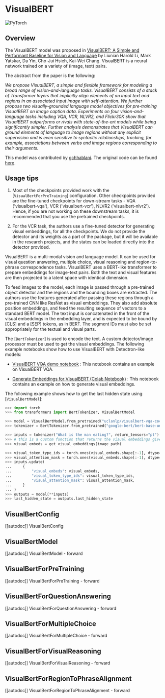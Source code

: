 <!--Copyright 2021 The HuggingFace Team. All rights reserved.

Licensed under the Apache License, Version 2.0 (the "License"); you may not use this file except in compliance with
the License. You may obtain a copy of the License at

http://www.apache.org/licenses/LICENSE-2.0

Unless required by applicable law or agreed to in writing, software distributed under the License is distributed on
an "AS IS" BASIS, WITHOUT WARRANTIES OR CONDITIONS OF ANY KIND, either express or implied. See the License for the
specific language governing permissions and limitations under the License.

⚠️ Note that this file is in Markdown but contain specific syntax for our doc-builder (similar to MDX) that may not be
rendered properly in your Markdown viewer.

-->

# VisualBERT

<div class="flex flex-wrap space-x-1">
<img alt="PyTorch" src="https://img.shields.io/badge/PyTorch-DE3412?style=flat&logo=pytorch&logoColor=white">
</div>

## Overview

The VisualBERT model was proposed in [VisualBERT: A Simple and Performant Baseline for Vision and Language](https://arxiv.org/pdf/1908.03557) by Liunian Harold Li, Mark Yatskar, Da Yin, Cho-Jui Hsieh, Kai-Wei Chang.
VisualBERT is a neural network trained on a variety of (image, text) pairs.

The abstract from the paper is the following:

*We propose VisualBERT, a simple and flexible framework for modeling a broad range of vision-and-language tasks.
VisualBERT consists of a stack of Transformer layers that implicitly align elements of an input text and regions in an
associated input image with self-attention. We further propose two visually-grounded language model objectives for
pre-training VisualBERT on image caption data. Experiments on four vision-and-language tasks including VQA, VCR, NLVR2,
and Flickr30K show that VisualBERT outperforms or rivals with state-of-the-art models while being significantly
simpler. Further analysis demonstrates that VisualBERT can ground elements of language to image regions without any
explicit supervision and is even sensitive to syntactic relationships, tracking, for example, associations between
verbs and image regions corresponding to their arguments.*

This model was contributed by [gchhablani](https://huggingface.co/gchhablani). The original code can be found [here](https://github.com/uclanlp/visualbert).

## Usage tips

1. Most of the checkpoints provided work with the [`VisualBertForPreTraining`] configuration. Other
   checkpoints provided are the fine-tuned checkpoints for down-stream tasks - VQA ('visualbert-vqa'), VCR
   ('visualbert-vcr'), NLVR2 ('visualbert-nlvr2'). Hence, if you are not working on these downstream tasks, it is
   recommended that you use the pretrained checkpoints.

2. For the VCR task, the authors use a fine-tuned detector for generating visual embeddings, for all the checkpoints.
   We do not provide the detector and its weights as a part of the package, but it will be available in the research
   projects, and the states can be loaded directly into the detector provided.

VisualBERT is a multi-modal vision and language model. It can be used for visual question answering, multiple choice,
visual reasoning and region-to-phrase correspondence tasks. VisualBERT uses a BERT-like transformer to prepare
embeddings for image-text pairs. Both the text and visual features are then projected to a latent space with identical
dimension.

To feed images to the model, each image is passed through a pre-trained object detector and the regions and the
bounding boxes are extracted. The authors use the features generated after passing these regions through a pre-trained
CNN like ResNet as visual embeddings. They also add absolute position embeddings, and feed the resulting sequence of
vectors to a standard BERT model. The text input is concatenated in the front of the visual embeddings in the embedding
layer, and is expected to be bound by [CLS] and a [SEP] tokens, as in BERT. The segment IDs must also be set
appropriately for the textual and visual parts.

The [`BertTokenizer`] is used to encode the text. A custom detector/image processor must be used
to get the visual embeddings. The following example notebooks show how to use VisualBERT with Detectron-like models:

- [VisualBERT VQA demo notebook](https://github.com/huggingface/transformers-research-projects/tree/main/visual_bert) : This notebook
  contains an example on VisualBERT VQA.

- [Generate Embeddings for VisualBERT (Colab Notebook)](https://colab.research.google.com/drive/1bLGxKdldwqnMVA5x4neY7-l_8fKGWQYI?usp=sharing) : This notebook contains
  an example on how to generate visual embeddings.

The following example shows how to get the last hidden state using [`VisualBertModel`]:

```python
>>> import torch
>>> from transformers import BertTokenizer, VisualBertModel

>>> model = VisualBertModel.from_pretrained("uclanlp/visualbert-vqa-coco-pre")
>>> tokenizer = BertTokenizer.from_pretrained("google-bert/bert-base-uncased")

>>> inputs = tokenizer("What is the man eating?", return_tensors="pt")
>>> # this is a custom function that returns the visual embeddings given the image path
>>> visual_embeds = get_visual_embeddings(image_path)

>>> visual_token_type_ids = torch.ones(visual_embeds.shape[:-1], dtype=torch.long)
>>> visual_attention_mask = torch.ones(visual_embeds.shape[:-1], dtype=torch.float)
>>> inputs.update(
...     {
...         "visual_embeds": visual_embeds,
...         "visual_token_type_ids": visual_token_type_ids,
...         "visual_attention_mask": visual_attention_mask,
...     }
... )
>>> outputs = model(**inputs)
>>> last_hidden_state = outputs.last_hidden_state
```

## VisualBertConfig

[[autodoc]] VisualBertConfig

## VisualBertModel

[[autodoc]] VisualBertModel
    - forward

## VisualBertForPreTraining

[[autodoc]] VisualBertForPreTraining
    - forward

## VisualBertForQuestionAnswering

[[autodoc]] VisualBertForQuestionAnswering
    - forward

## VisualBertForMultipleChoice

[[autodoc]] VisualBertForMultipleChoice
    - forward

## VisualBertForVisualReasoning

[[autodoc]] VisualBertForVisualReasoning
    - forward

## VisualBertForRegionToPhraseAlignment

[[autodoc]] VisualBertForRegionToPhraseAlignment
    - forward
